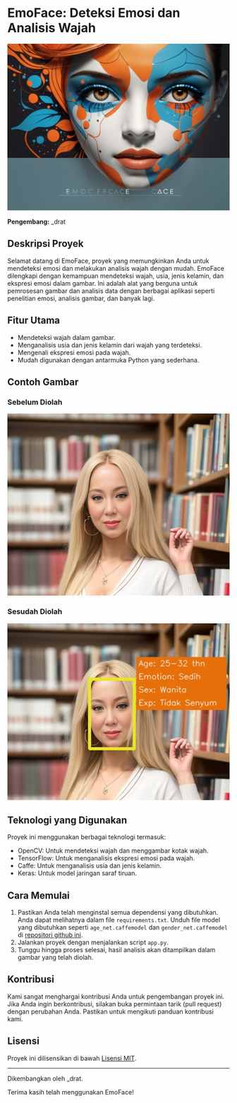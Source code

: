 
# EmoFace: Deteksi Emosi dan Analisis Wajah

![EmoFace Banner](images/emoface_banner.png)

**Pengembang:** _drat

## Deskripsi Proyek

Selamat datang di EmoFace, proyek yang memungkinkan Anda untuk mendeteksi emosi dan melakukan analisis wajah dengan mudah. EmoFace dilengkapi dengan kemampuan mendeteksi wajah, usia, jenis kelamin, dan ekspresi emosi dalam gambar. Ini adalah alat yang berguna untuk pemrosesan gambar dan analisis data dengan berbagai aplikasi seperti penelitian emosi, analisis gambar, dan banyak lagi.

## Fitur Utama

- Mendeteksi wajah dalam gambar.
- Menganalisis usia dan jenis kelamin dari wajah yang terdeteksi.
- Mengenali ekspresi emosi pada wajah.
- Mudah digunakan dengan antarmuka Python yang sederhana.

## Contoh Gambar

### Sebelum Diolah

![Sebelum Diolah](images/sebelum_diolah.png)

### Sesudah Diolah

![Sesudah Diolah](images/sesudah_diolah.png)

## Teknologi yang Digunakan

Proyek ini menggunakan berbagai teknologi termasuk:

- OpenCV: Untuk mendeteksi wajah dan menggambar kotak wajah.
- TensorFlow: Untuk menganalisis ekspresi emosi pada wajah.
- Caffe: Untuk menganalisis usia dan jenis kelamin.
- Keras: Untuk model jaringan saraf tiruan.

## Cara Memulai

1. Pastikan Anda telah menginstal semua dependensi yang dibutuhkan. Anda dapat melihatnya dalam file `requirements.txt`. Unduh file model yang dibutuhkan seperti `age_net.caffemodel` dan `gender_net.caffemodel` di [repositori github ini](https://github.com/GilLevi/AgeGenderDeepLearning/tree/master/models).
2. Jalankan proyek dengan menjalankan script `app.py`.
3. Tunggu hingga proses selesai, hasil analisis akan ditampilkan dalam gambar yang telah diolah.

## Kontribusi

Kami sangat menghargai kontribusi Anda untuk pengembangan proyek ini. Jika Anda ingin berkontribusi, silakan buka permintaan tarik (pull request) dengan perubahan Anda. Pastikan untuk mengikuti panduan kontribusi kami.

## Lisensi

Proyek ini dilisensikan di bawah [Lisensi MIT](LICENSE).

---
Dikembangkan oleh _drat.

Terima kasih telah menggunakan EmoFace!
